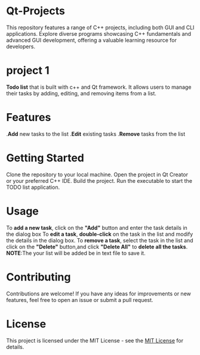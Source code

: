 # Qt-Projects
This repository features a range of C++ projects, including both GUI and CLI applications. Explore diverse programs showcasing C++ fundamentals and advanced GUI development, offering a valuable learning resource for developers.
# project 1
**Todo list** that is built with c++ and Qt framework. It allows users to manage their tasks by adding, editing, and removing items from a list.

# Features
.**Add** new tasks to the list 
.**Edit** existing tasks
.**Remove** tasks from the list

# Getting Started
Clone the repository to your local machine.
Open the project in Qt Creator or your preferred C++ IDE.
Build the project.
Run the executable to start the TODO list application.

# Usage
To **add a new task**, click on the **"Add"** button and enter the task details in the dialog box
To **edit a task**, **double-click** on the task in the list and modify the details in the dialog box.
To **remove a task**, select the task in the list and click on the **"Delete"** button,and click **"Delete All"** to **delete all the tasks**.
**NOTE**:The your list will be added be in text file to save it.

# Contributing
Contributions are welcome! If you have any ideas for improvements or new features, feel free to open an issue or submit a pull request.

# License
This project is licensed under the MIT License - see the [MIT License](LICENSE) for details.
